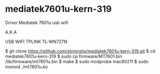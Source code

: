 # mediatek7601u-kern-319
Driver Mediatek 7601u usb wifi

A.K.A

USB WIFI TPLINK TL-WN727N

$ git clone https://github.com/stnmrshx/mediatek7601u-kern-319.git
$ cd mediatek7601u-kern-319
$ sudo cp firmware/MT7601.bin /lib/firmware/mt7601u.bin
$ make
$ sudo modprobe mac80211
$ sudo insmod ./mt7601u.ko